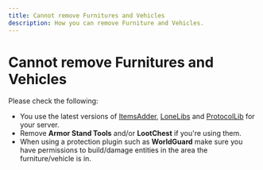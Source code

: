 ```yaml
---
title: Cannot remove Furnitures and Vehicles
description: How you can remove Furniture and Vehicles.
---
```


# Cannot remove Furnitures and Vehicles

Please check the following:

- You use the latest versions of [ItemsAdder][itemsadder], [LoneLibs][lonelibs] and [ProtocolLib][protocollib] for your server.
- Remove **Armor Stand Tools** and/or **LootChest** if you're using them.
- When using a protection plugin such as **WorldGuard** make sure you have permissions to build/damage entities in the area the furniture/vehicle is in.

[itemsadder]: https://spigotmc.org/resources/73355
[lonelibs]: https://www.spigotmc.org/resources/75974/
[protocollib]: https://www.spigotmc.org/resources/1997/